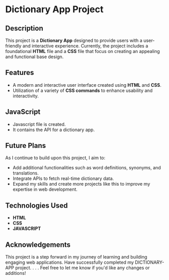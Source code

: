 # Dictionary App Project  

## Description  
This project is a **Dictionary App** designed to provide users with a user-friendly and interactive experience. Currently, the project includes a foundational **HTML** file and a **CSS** file that focus on creating an appealing and functional base design.  

## Features  
- A modern and interactive user interface created using **HTML** and **CSS**.  
- Utilization of a variety of **CSS commands** to enhance usability and interactivity.
## JavaScript 
- Javascript file is created.
- It contains the API for a dictionary app.

## Future Plans  
As I continue to build upon this project, I aim to:  
- Add additional functionalities such as word definitions, synonyms, and translations.  
- Integrate APIs to fetch real-time dictionary data.  
- Expand my skills and create more projects like this to improve my expertise in web development.

## Technologies Used  
- **HTML**  
- **CSS**
- **JAVASCRIPT** 

## Acknowledgements  
This project is a step forward in my journey of learning and building engaging web applications.
Have successfully completed my DICTIONARY-APP project.
.
.
.
Feel free to let me know if you'd like any changes or additions!
